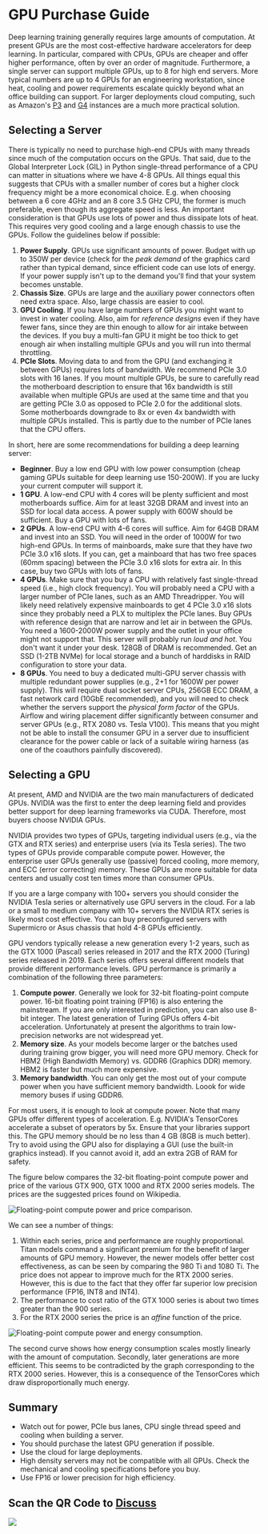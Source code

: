 # GPU Purchase Guide

Deep learning training generally requires large amounts of computation. At present GPUs are the most cost-effective hardware accelerators for deep learning. In particular, compared with CPUs, GPUs are cheaper and offer higher performance, often by over an order of magnitude. Furthermore, a single server can support multiple GPUs, up to 8 for high end servers. More typical numbers are up to 4 GPUs for an engineering workstation, since heat, cooling and power requirements escalate quickly beyond what an office building can support. For larger deployments cloud computing, such as Amazon's [P3](https://aws.amazon.com/ec2/instance-types/p3/) and [G4](https://aws.amazon.com/blogs/aws/in-the-works-ec2-instances-g4-with-nvidia-t4-gpus/) instances are a much more practical solution. 

## Selecting a Server

There is typically no need to purchase high-end CPUs with many threads since much of the computation occurs on the GPUs. That said, due to the Global Interpreter Lock (GIL) in Python single-thread performance of a CPU can matter in situations where we have 4-8 GPUs. All things equal this suggests that CPUs with a smaller number of cores but a higher clock frequency might be a more economical choice. E.g. when choosing between a 6 core 4GHz and an 8 core 3.5 GHz CPU, the former is much preferable, even though its aggregate speed is less. 
An important consideration is that GPUs use lots of power and thus dissipate lots of heat. This requires very good cooling and a large enough chassis to use the GPUs. Follow the guidelines below if possible:

1. **Power Supply**. GPUs use significant amounts of power. Budget with up to 350W per device (check for the *peak demand* of the graphics card rather than typical demand, since efficient code can use lots of energy. If your power supply isn't up to the demand you'll find that your system becomes unstable. 
1. **Chassis Size**. GPUs are large and the auxiliary power connectors often need extra space. Also, large chassis are easier to cool.
1. **GPU Cooling**. If you have large numbers of GPUs you might want to invest in water cooling. Also, aim for *reference designs* even if they have fewer fans, since they are thin enough to allow for air intake between the devices. If you buy a multi-fan GPU it might be too thick to get enough air when installing multiple GPUs and you will run into thermal throttling.
1. **PCIe Slots**. Moving data to and from the GPU (and exchanging it between GPUs) requires lots of bandwidth. We recommend PCIe 3.0 slots with 16 lanes. If you mount multiple GPUs, be sure to carefully read the motherboard description to ensure that 16x bandwidth is still available when multiple GPUs are used at the same time and that you are getting PCIe 3.0 as opposed to PCIe 2.0 for the additional slots. Some motherboards downgrade to 8x or even 4x bandwidth with multiple GPUs installed. This is partly due to the number of PCIe lanes that the CPU offers. 

In short, here are some recommendations for building a deep learning server:

* **Beginner**. Buy a low end GPU with low power consumption (cheap gaming GPUs suitable for deep learning use 150-200W). If you are lucky your current computer will support it.
* **1 GPU**. A low-end CPU with 4 cores will be plenty sufficient and most motherboards suffice. Aim for at least 32GB DRAM and invest into an SSD for local data access. A power supply with 600W should be sufficient. Buy a GPU with lots of fans. 
* **2 GPUs**. A low-end CPU with 4-6 cores will suffice. Aim for 64GB DRAM and invest into an SSD. You will need in the order of 1000W for two high-end GPUs. In terms of mainboards, make sure that they have *two* PCIe 3.0 x16 slots. If you can, get a mainboard that has two free spaces (60mm spacing) between the PCIe 3.0 x16 slots for extra air. In this case, buy two GPUs with lots of fans.
* **4 GPUs**. Make sure that you buy a CPU with relatively fast single-thread speed (i.e., high clock frequency). You will probably need a CPU with a larger number of PCIe lanes, such as an AMD Threadripper. You will likely need relatively expensive mainboards to get 4 PCIe 3.0 x16 slots since they probably need a PLX to multiplex the PCIe lanes. Buy GPUs with reference design that are narrow and let air in between the GPUs. You need a 1600-2000W power supply and the outlet in your office might not support that. This server will probably run *loud and hot*. You don't want it under your desk. 128GB of DRAM is recommended. Get an SSD (1-2TB NVMe) for local storage and a bunch of harddisks in RAID configuration to store your data.
* **8 GPUs**. You need to buy a dedicated multi-GPU server chassis with multiple redundant power supplies (e.g., 2+1 for 1600W per power supply). This will require dual socket server CPUs, 256GB ECC DRAM, a fast network card (10GbE recommended), and you will need to check whether the servers support the *physical form factor* of the GPUs. Airflow and wiring placement differ significantly between consumer and server GPUs (e.g., RTX 2080 vs. Tesla V100). This means that you might not be able to install the consumer GPU in a server due to insufficient clearance for the power cable or lack of a suitable wiring harness (as one of the coauthors painfully discovered). 

## Selecting a GPU

At present, AMD and NVIDIA are the two main manufacturers of dedicated GPUs. NVIDIA was the first to enter the deep learning field and provides better support for deep learning frameworks via CUDA. Therefore, most buyers choose NVIDIA GPUs.

NVIDIA provides two types of GPUs, targeting individual users (e.g., via the GTX and RTX series) and enterprise users (via its Tesla series). The two types of GPUs provide comparable compute power. However, the enterprise user GPUs generally use (passive) forced cooling, more memory, and ECC (error correcting) memory. These GPUs are more suitable for data centers and usually cost ten times more than consumer GPUs.

If you are a large company with 100+ servers you should consider the NVIDIA Tesla series or alternatively use GPU servers in the cloud. For a lab or a small to medium company with 10+ servers the NVIDIA RTX series is likely most cost effective. You can buy preconfigured servers with Supermicro or Asus chassis that hold 4-8 GPUs efficiently.

GPU vendors typically release a new generation every 1-2 years, such as the GTX 1000 (Pascal) series released in 2017 and the RTX 2000 (Turing) series released in 2019. Each series offers several different models that provide different performance levels. GPU performance is primarily a combination of the following three parameters:

1. **Compute power**. Generally we look for 32-bit floating-point compute power. 16-bit floating point training (FP16) is also entering the mainstream. If you are only interested in prediction, you can also use 8-bit integer. The latest generation of Turing GPUs offers 4-bit acceleration. Unfortunately at present the algorithms to train low-precision networks are not widespread yet.
1. **Memory size**. As your models become larger or the batches used during training grow bigger, you will need more GPU memory. Check for HBM2 (High Bandwidth Memory) vs. GDDR6 (Graphics DDR) memory. HBM2 is faster but much more expensive. 
1. **Memory bandwidth**. You can only get the most out of your compute power when you have sufficient memory bandwidth. Loook for wide memory buses if using GDDR6. 

For most users, it is enough to look at compute power. Note that many GPUs offer different types of acceleration. E.g. NVIDIA's TensorCores accelerate a subset of operators by 5x. Ensure that your libraries support this. The GPU memory should be no less than 4 GB (8GB is much better). Try to avoid using the GPU also for displaying a GUI (use the built-in graphics instead). If you cannot avoid it, add an extra 2GB of RAM for safety. 

The figure below compares the 32-bit floating-point compute power and price of the various GTX 900, GTX 1000 and RTX 2000 series models. The prices are the suggested prices found on Wikipedia.

![Floating-point compute power and price comparison. ](../img/flopsvsprice.svg)

We can see a number of things:

1. Within each series, price and performance are roughly proportional. Titan models command a significant premium for the benefit of larger amounts of GPU memory. However, the newer models offer better cost effectiveness, as can be seen by comparing the 980 Ti and 1080 Ti. The price does not appear to improve much for the RTX 2000 series. However, this is due to the fact that they offer far superior low precision performance (FP16, INT8 and INT4). 
2. The performance to cost ratio of the GTX 1000 series is about two times greater than the 900 series. 
3. For the RTX 2000 series the price is an *affine* function of the price. 

![Floating-point compute power and energy consumption. ](../img/wattvsprice.svg)

The second curve shows how energy consumption scales mostly linearly with the amount of computation. Secondly, later generations are more efficient. This seems to be contradicted by the graph corresponding to the RTX 2000 series. However, this is a consequence of the TensorCores which draw disproportionally much energy. 

## Summary

* Watch out for power, PCIe bus lanes, CPU single thread speed and cooling when building a server.
* You should purchase the latest GPU generation if possible.
* Use the cloud for large deployments.
* High density servers may not be compatible with all GPUs. Check the mechanical and cooling specifications before you buy.
* Use FP16 or lower precision for high efficiency. 

## Scan the QR Code to [Discuss](https://discuss.mxnet.io/t/2400)

![](../img/qr_buy-gpu.svg)
